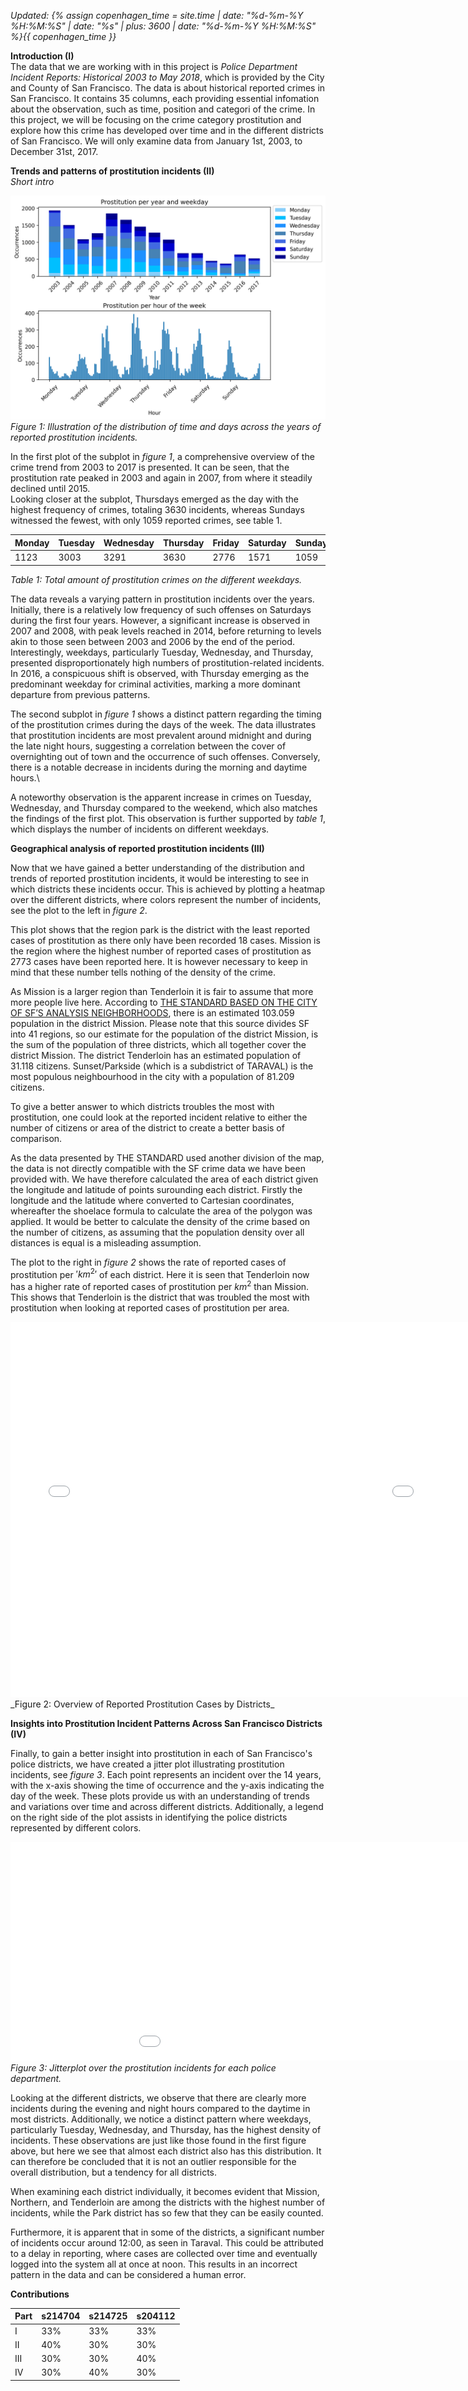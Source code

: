 *Updated: {% assign copenhagen_time = site.time | date: "%d-%m-%Y %H:%M:%S" | date: "%s" | plus: 3600 | date: "%d-%m-%Y %H:%M:%S" %}{{ copenhagen_time }}*


__Introduction (I)__\
The data that we are working with in this project is *Police Department Incident Reports: Historical 2003 to May 2018*, which is provided by the City and County of San Francisco. The data is about historical reported crimes in San Francisco. It contains 35 columns, each providing essential infomation about the observation, such as time, position and categori of the crime. In this project, we will be focusing on the crime category prostitution and explore how this crime has developed over time and in the different districts of San Francisco. We will only examine data from January 1st, 2003, to December 31st, 2017.


__Trends and patterns of prostitution incidents (II)__\
_Short intro_

![One time-series / bar chart](/A2/plot1_ny.png)
_Figure 1: Illustration of the distribution of time and days across the years of reported prostitution incidents._

In the first plot of the subplot in _figure 1_, a comprehensive overview of the crime trend from 2003 to 2017 is presented. It can be seen, that the prostitution rate peaked in 2003 and again in 2007, from where it steadily declined until 2015.\
Looking closer at the subplot, Thursdays emerged as the day with the highest frequency of crimes, totaling 3630 incidents, whereas Sundays witnessed the fewest, with only 1059 reported crimes, see table 1.

| Monday | Tuesday | Wednesday | Thursday | Friday | Saturday | Sunday |
|--------|---------|-----------|----------|--------|----------|--------|
|  1123  |   3003  | 3291      | 3630     | 2776   | 1571     | 1059   |

_Table 1: Total amount of prostitution crimes on the different weekdays._

The data reveals a varying pattern in prostitution incidents over the years. Initially, there is a relatively low frequency of such offenses on Saturdays during the first four years. However, a significant increase is observed in 2007 and 2008, with peak levels reached in 2014, before returning to levels akin to those seen between 2003 and 2006 by the end of the period.\
Interestingly, weekdays, particularly Tuesday, Wednesday, and Thursday, presented disproportionately high numbers of prostitution-related incidents. In 2016, a conspicuous shift is observed, with Thursday emerging as the predominant weekday for criminal activities, marking a more dominant departure from previous patterns.

The second subplot in _figure 1_ shows a distinct pattern regarding the timing of the prostitution crimes during the days of the week. 
The data illustrates that prostitution incidents are most prevalent around midnight and during the late night hours, suggesting a correlation between the cover of overnighting out of town and the occurrence of such offenses. Conversely, there is a notable decrease in incidents during the morning and daytime hours.\

A noteworthy observation is the apparent increase in crimes on Tuesday, Wednesday, and Thursday compared to the weekend, which also matches the findings of the first plot. This observation is further supported by _table 1_, which displays the number of incidents on different weekdays.


__Geographical analysis of reported prostitution incidents (III)__

Now that we have gained a better understanding of the distribution and trends of reported prostitution incidents, it would be interesting to see in which districts these incidents occur. This is achieved by plotting a heatmap over the different districts, where colors represent the number of incidents, see the plot to the left in _figure 2_.

This plot shows that the region park is the district with the least reported cases of prostitution as there only have been recorded 18 cases. Mission is the region where the highest number of reported cases of prostitution as 2773 cases have been reported here. It is however necessary to keep in mind that these number tells nothing of the density of the crime.

As Mission is a larger region than Tenderloin it is fair to assume that more more people live here. According to [THE STANDARD BASED ON THE CITY OF SF’S ANALYSIS NEIGHBORHOODS], there is an estimated 103.059 population in the district Mission. Please note that this source divides SF into 41 regions, so our estimate for the population of the district Mission, is the sum of the population of three districts, which all together cover the district Mission. The district Tenderloin has an estimated population of 31.118 citizens. Sunset/Parkside (which is a subdistrict of TARAVAL) is the most populous neighbourhood in the city with a population of 81.209 citizens.

To give a better answer to which districts troubles the most with prostitution, one could look at the reported incident relative to either the number of citizens or area of the district to create a better basis of comparison.

As the data presented by THE STANDARD used another division of the map, the data is not directly compatible with the SF crime data we have been provided with. We have therefore calculated the area of each district given the longitude and latitude of points surounding each district. Firstly the longitude and the latitude where converted to Cartesian coordinates, whereafter the shoelace formula to calculate the area of the polygon was applied. It would be better to calculate the density of the crime based on the number of citizens, as assuming that the population density over all distances is equal is a misleading assumption.

The plot to the right in _figure 2_ shows the rate of reported cases of prostitution per $'km^2'$ of each district. Here it is seen that Tenderloin now has a higher rate of reported cases of prostitution per $km^2$ than Mission. This shows that Tenderloin is the district that was troubled the most with prostitution when looking at reported cases of prostitution per area. 

[THE STANDARD BASED ON THE CITY OF SF’S ANALYSIS NEIGHBORHOODS]: https://sfstandard.com/2022/12/08/san-francisco-neighborhood-new-census-data-maps/

<div style="display: flex; justify-content: space-between;">
    <div>
        <embed 
                     type="text/html" 
                     src="/A2/plot21.html"
                     width="550"
                     height="600"
                     >
    </div>
    <div>
        <embed 
                     type="text/html" 
                     src="/A2/plot22.html"
                     width="550"
                     height="600"
                     >
    </div>
</div>
_Figure 2: Overview of Reported Prostitution Cases by Districts_


__Insights into Prostitution Incident Patterns Across San Francisco Districts (IV)__

Finally, to gain a better insight into prostitution in each of San Francisco's police districts, we have created a jitter plot illustrating prostitution incidents, see _figure 3_. Each point represents an incident over the 14 years, with the x-axis showing the time of occurrence and the y-axis indicating the day of the week. These plots provide us with an understanding of trends and variations over time and across different districts. Additionally, a legend on the right side of the plot assists in identifying the police districts represented by different colors.

<embed 
       type="text/html" 
       src="/bokeh_prostitution.html"
       width="1100"
       height="350">
_Figure 3: Jitterplot over the prostitution incidents for each police department._

Looking at the different districts, we observe that there are clearly more incidents during the evening and night hours compared to the daytime in most districts. Additionally, we notice a distinct pattern where weekdays, particularly Tuesday, Wednesday, and Thursday, has the highest density of incidents. These observations are just like those found in the first figure above, but here we see that almost each district also has this distribution. It can therefore be concluded that it is not an outlier responsible for the overall distribution, but a tendency for all districts.

When examining each district individually, it becomes evident that Mission, Northern, and Tenderloin are among the districts with the highest number of incidents, while the Park district has so few that they can be easily counted.

Furthermore, it is apparent that in some of the districts, a significant number of incidents occur around 12:00, as seen in Taraval. This could be attributed to a delay in reporting, where cases are collected over time and eventually logged into the system all at once at noon. This results in an incorrect pattern in the data and can be considered a human error.



__Contributions__

| Part | s214704 | s214725 | s204112 |
|------|---------|---------|---------|
| I    | 33%     | 33%     | 33%     |
| II   | 40%     | 30%     | 30%     |
| III  | 30%     | 30%     | 40%     |
| IV   | 30%     | 40%     | 30%     |
